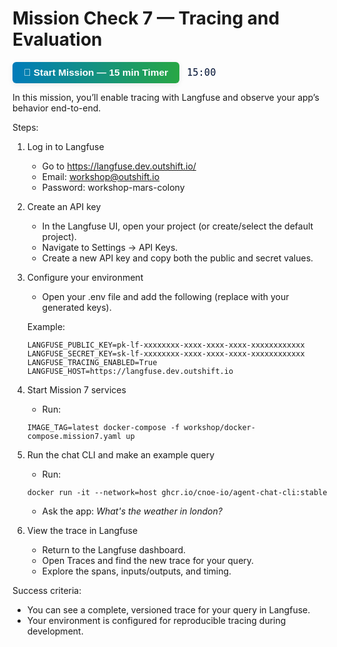 # Mission Check 7 — Tracing and Evaluation

<div style="display: flex; align-items: center; gap: 12px;">
  <button
    onclick="createCountdown({duration: 900, target: 'timer1', doneText: 'FINISHED!', onComplete: () => alert('Timer complete!')}).start()"
    style="
      background: linear-gradient(90deg, #007cba 0%, #28a745 100%);
      color: #fff;
      border: none;
      border-radius: 6px;
      padding: 8px 18px;
      font-size: 1.1em;
      font-weight: bold;
      cursor: pointer;
      box-shadow: 0 2px 8px rgba(0,0,0,0.08);
      transition: background 0.2s;
    "
    onmouseover="this.style.background='linear-gradient(90deg, #28a745 0%, #007cba 100%)'"
    onmouseout="this.style.background='linear-gradient(90deg, #007cba 0%, #28a745 100%)'"
  >
    🚀 Start Mission &mdash; 15 min Timer
  </button>
  <span id="timer1" class="timer" style="font-family: monospace; font-size: 1.1em; color: #011234;">15:00</span>
</div>

In this mission, you’ll enable tracing with Langfuse and observe your app’s behavior end-to-end.

Steps:

1) Log in to Langfuse

   - Go to <https://langfuse.dev.outshift.io/>
   - Email: workshop@outshift.io
   - Password: workshop-mars-colony

2) Create an API key

   - In the Langfuse UI, open your project (or create/select the default project).
   - Navigate to Settings → API Keys.
   - Create a new API key and copy both the public and secret values.

3) Configure your environment

   - Open your .env file and add the following (replace with your generated keys).

   Example:
   ```
   LANGFUSE_PUBLIC_KEY=pk-lf-xxxxxxxx-xxxx-xxxx-xxxx-xxxxxxxxxxxx
   LANGFUSE_SECRET_KEY=sk-lf-xxxxxxxx-xxxx-xxxx-xxxx-xxxxxxxxxxxx
   LANGFUSE_TRACING_ENABLED=True
   LANGFUSE_HOST=https://langfuse.dev.outshift.io
   ```

4) Start Mission 7 services

   - Run:
   ```
   IMAGE_TAG=latest docker-compose -f workshop/docker-compose.mission7.yaml up
   ```

5) Run the chat CLI and make an example query

   - Run:
   ```
   docker run -it --network=host ghcr.io/cnoe-io/agent-chat-cli:stable
   ```
   - Ask the app: *What's the weather in london?*

6) View the trace in Langfuse

   - Return to the Langfuse dashboard.
   - Open Traces and find the new trace for your query.
   - Explore the spans, inputs/outputs, and timing.

Success criteria:

- You can see a complete, versioned trace for your query in Langfuse.
- Your environment is configured for reproducible tracing during development.

